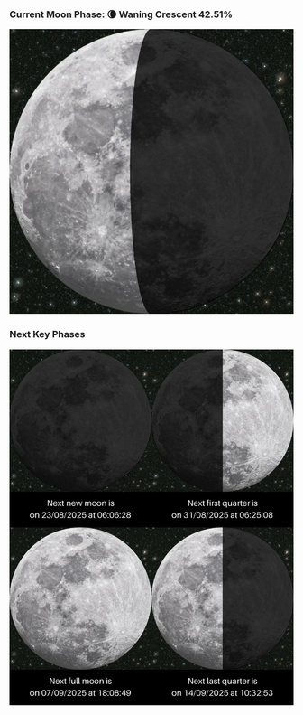 ### Current Moon Phase: 🌘 Waning Crescent 42.51%
![Moon Phase](moonphase.png)
### Next Key Phases
![Gallery](gallery.png)